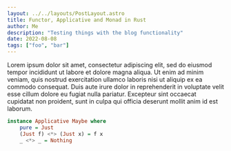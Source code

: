 ```yaml
---
layout: ../../layouts/PostLayout.astro
title: Functor, Applicative and Monad in Rust
author: Me
description: "Testing things with the blog functionality"
date: 2022-08-08
tags: ["foo", "bar"]
---
```


Lorem ipsum dolor sit amet, consectetur adipiscing elit, sed do eiusmod tempor incididunt ut labore et dolore magna aliqua. Ut enim ad minim veniam, quis nostrud exercitation ullamco laboris nisi ut aliquip ex ea commodo consequat. Duis aute irure dolor in reprehenderit in voluptate velit esse cillum dolore eu fugiat nulla pariatur. Excepteur sint occaecat cupidatat non proident, sunt in culpa qui officia deserunt mollit anim id est laborum.


```haskell
instance Applicative Maybe where
    pure = Just
    (Just f) <*> (Just x) = f x
    _ <*> _ = Nothing
```
